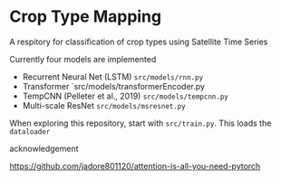 Crop Type Mapping
===

A respitory for classification of crop types using Satellite Time Series

Currently four models are implemented

* Recurrent Neural Net (LSTM) `src/models/rnn.py`
* Transformer `src/models/transformerEncoder.py
* TempCNN (Pelleter et al., 2019) `src/models/tempcnn.py`
* Multi-scale ResNet `src/models/msresnet.py`

When exploring this repository, start with `src/train.py`.
This loads the `dataloader`

acknowledgement

https://github.com/jadore801120/attention-is-all-you-need-pytorch